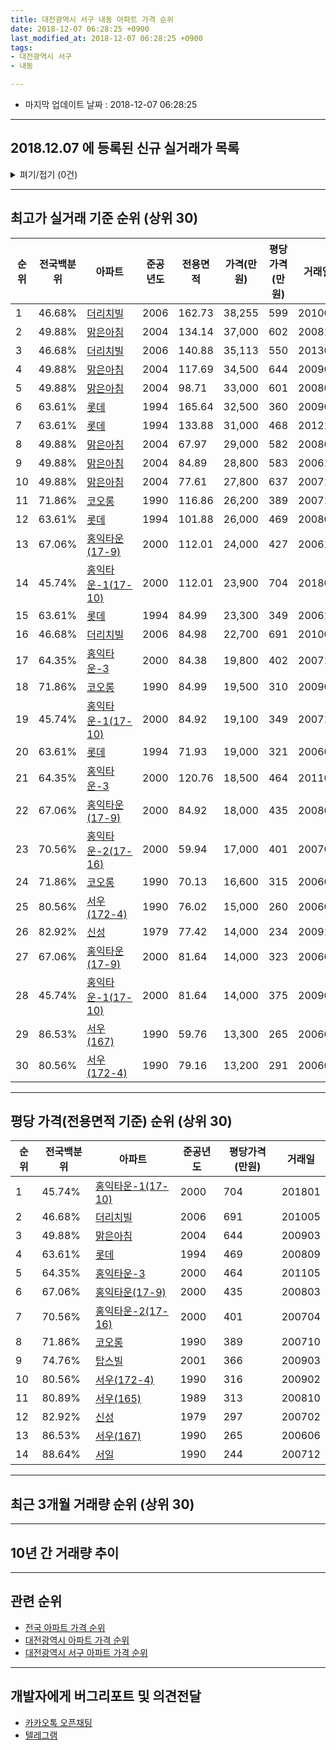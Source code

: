 ```yaml
---
title: 대전광역시 서구 내동 아파트 가격 순위
date: 2018-12-07 06:28:25 +0900
last_modified_at: 2018-12-07 06:28:25 +0900
tags:
- 대전광역시 서구
- 내동

---
```


* 마지막 업데이트 날짜 : 2018-12-07 06:28:25

---

## 2018.12.07 에 등록된 신규 실거래가 목록

<details>
<summary>펴기/접기 (0건)</summary>
<div markdown="1">

|아파트|전국백분위|준공년도|전용면적|가격(만원)|평당가격(만원)|거래일|
|---|---|---|---|---|---|---|
|없음|||||||


</div>
</details>

---

## 최고가 실거래 기준 순위 (상위 30)


|순위|전국백분위|아파트|준공년도|전용면적|가격(만원)|평당가격(만원)|거래일|
|---|---|---|---|---|---|---|---|
|1|46.68%|[더리치빌](https://search.naver.com/search.naver?query=%EB%8C%80%EC%A0%84%EA%B4%91%EC%97%AD%EC%8B%9C+%EC%84%9C%EA%B5%AC+%EB%82%B4%EB%8F%99+%EB%8D%94%EB%A6%AC%EC%B9%98%EB%B9%8C)|2006|162.73|38,255|599|201005|
|2|49.88%|[맑은아침](https://search.naver.com/search.naver?query=%EB%8C%80%EC%A0%84%EA%B4%91%EC%97%AD%EC%8B%9C+%EC%84%9C%EA%B5%AC+%EB%82%B4%EB%8F%99+%EB%A7%91%EC%9D%80%EC%95%84%EC%B9%A8)|2004|134.14|37,000|602|200811|
|3|46.68%|[더리치빌](https://search.naver.com/search.naver?query=%EB%8C%80%EC%A0%84%EA%B4%91%EC%97%AD%EC%8B%9C+%EC%84%9C%EA%B5%AC+%EB%82%B4%EB%8F%99+%EB%8D%94%EB%A6%AC%EC%B9%98%EB%B9%8C)|2006|140.88|35,113|550|201303|
|4|49.88%|[맑은아침](https://search.naver.com/search.naver?query=%EB%8C%80%EC%A0%84%EA%B4%91%EC%97%AD%EC%8B%9C+%EC%84%9C%EA%B5%AC+%EB%82%B4%EB%8F%99+%EB%A7%91%EC%9D%80%EC%95%84%EC%B9%A8)|2004|117.69|34,500|644|200903|
|5|49.88%|[맑은아침](https://search.naver.com/search.naver?query=%EB%8C%80%EC%A0%84%EA%B4%91%EC%97%AD%EC%8B%9C+%EC%84%9C%EA%B5%AC+%EB%82%B4%EB%8F%99+%EB%A7%91%EC%9D%80%EC%95%84%EC%B9%A8)|2004|98.71|33,000|601|200801|
|6|63.61%|[롯데](https://search.naver.com/search.naver?query=%EB%8C%80%EC%A0%84%EA%B4%91%EC%97%AD%EC%8B%9C+%EC%84%9C%EA%B5%AC+%EB%82%B4%EB%8F%99+%EB%A1%AF%EB%8D%B0)|1994|165.64|32,500|360|200906|
|7|63.61%|[롯데](https://search.naver.com/search.naver?query=%EB%8C%80%EC%A0%84%EA%B4%91%EC%97%AD%EC%8B%9C+%EC%84%9C%EA%B5%AC+%EB%82%B4%EB%8F%99+%EB%A1%AF%EB%8D%B0)|1994|133.88|31,000|468|201210|
|8|49.88%|[맑은아침](https://search.naver.com/search.naver?query=%EB%8C%80%EC%A0%84%EA%B4%91%EC%97%AD%EC%8B%9C+%EC%84%9C%EA%B5%AC+%EB%82%B4%EB%8F%99+%EB%A7%91%EC%9D%80%EC%95%84%EC%B9%A8)|2004|67.97|29,000|582|200802|
|9|49.88%|[맑은아침](https://search.naver.com/search.naver?query=%EB%8C%80%EC%A0%84%EA%B4%91%EC%97%AD%EC%8B%9C+%EC%84%9C%EA%B5%AC+%EB%82%B4%EB%8F%99+%EB%A7%91%EC%9D%80%EC%95%84%EC%B9%A8)|2004|84.89|28,800|583|200612|
|10|49.88%|[맑은아침](https://search.naver.com/search.naver?query=%EB%8C%80%EC%A0%84%EA%B4%91%EC%97%AD%EC%8B%9C+%EC%84%9C%EA%B5%AC+%EB%82%B4%EB%8F%99+%EB%A7%91%EC%9D%80%EC%95%84%EC%B9%A8)|2004|77.61|27,800|637|200710|
|11|71.86%|[코오롱](https://search.naver.com/search.naver?query=%EB%8C%80%EC%A0%84%EA%B4%91%EC%97%AD%EC%8B%9C+%EC%84%9C%EA%B5%AC+%EB%82%B4%EB%8F%99+%EC%BD%94%EC%98%A4%EB%A1%B1)|1990|116.86|26,200|389|200710|
|12|63.61%|[롯데](https://search.naver.com/search.naver?query=%EB%8C%80%EC%A0%84%EA%B4%91%EC%97%AD%EC%8B%9C+%EC%84%9C%EA%B5%AC+%EB%82%B4%EB%8F%99+%EB%A1%AF%EB%8D%B0)|1994|101.88|26,000|469|200809|
|13|67.06%|[홍익타운(17-9)](https://search.naver.com/search.naver?query=%EB%8C%80%EC%A0%84%EA%B4%91%EC%97%AD%EC%8B%9C+%EC%84%9C%EA%B5%AC+%EB%82%B4%EB%8F%99+%ED%99%8D%EC%9D%B5%ED%83%80%EC%9A%B4%2817-9%29)|2000|112.01|24,000|427|200611|
|14|45.74%|[홍익타운-1(17-10)](https://search.naver.com/search.naver?query=%EB%8C%80%EC%A0%84%EA%B4%91%EC%97%AD%EC%8B%9C+%EC%84%9C%EA%B5%AC+%EB%82%B4%EB%8F%99+%ED%99%8D%EC%9D%B5%ED%83%80%EC%9A%B4-1%2817-10%29)|2000|112.01|23,900|704|201801|
|15|63.61%|[롯데](https://search.naver.com/search.naver?query=%EB%8C%80%EC%A0%84%EA%B4%91%EC%97%AD%EC%8B%9C+%EC%84%9C%EA%B5%AC+%EB%82%B4%EB%8F%99+%EB%A1%AF%EB%8D%B0)|1994|84.99|23,300|349|200612|
|16|46.68%|[더리치빌](https://search.naver.com/search.naver?query=%EB%8C%80%EC%A0%84%EA%B4%91%EC%97%AD%EC%8B%9C+%EC%84%9C%EA%B5%AC+%EB%82%B4%EB%8F%99+%EB%8D%94%EB%A6%AC%EC%B9%98%EB%B9%8C)|2006|84.98|22,700|691|201005|
|17|64.35%|[홍익타운-3](https://search.naver.com/search.naver?query=%EB%8C%80%EC%A0%84%EA%B4%91%EC%97%AD%EC%8B%9C+%EC%84%9C%EA%B5%AC+%EB%82%B4%EB%8F%99+%ED%99%8D%EC%9D%B5%ED%83%80%EC%9A%B4-3)|2000|84.38|19,800|402|200712|
|18|71.86%|[코오롱](https://search.naver.com/search.naver?query=%EB%8C%80%EC%A0%84%EA%B4%91%EC%97%AD%EC%8B%9C+%EC%84%9C%EA%B5%AC+%EB%82%B4%EB%8F%99+%EC%BD%94%EC%98%A4%EB%A1%B1)|1990|84.99|19,500|310|200905|
|19|45.74%|[홍익타운-1(17-10)](https://search.naver.com/search.naver?query=%EB%8C%80%EC%A0%84%EA%B4%91%EC%97%AD%EC%8B%9C+%EC%84%9C%EA%B5%AC+%EB%82%B4%EB%8F%99+%ED%99%8D%EC%9D%B5%ED%83%80%EC%9A%B4-1%2817-10%29)|2000|84.92|19,100|349|200712|
|20|63.61%|[롯데](https://search.naver.com/search.naver?query=%EB%8C%80%EC%A0%84%EA%B4%91%EC%97%AD%EC%8B%9C+%EC%84%9C%EA%B5%AC+%EB%82%B4%EB%8F%99+%EB%A1%AF%EB%8D%B0)|1994|71.93|19,000|321|200603|
|21|64.35%|[홍익타운-3](https://search.naver.com/search.naver?query=%EB%8C%80%EC%A0%84%EA%B4%91%EC%97%AD%EC%8B%9C+%EC%84%9C%EA%B5%AC+%EB%82%B4%EB%8F%99+%ED%99%8D%EC%9D%B5%ED%83%80%EC%9A%B4-3)|2000|120.76|18,500|464|201105|
|22|67.06%|[홍익타운(17-9)](https://search.naver.com/search.naver?query=%EB%8C%80%EC%A0%84%EA%B4%91%EC%97%AD%EC%8B%9C+%EC%84%9C%EA%B5%AC+%EB%82%B4%EB%8F%99+%ED%99%8D%EC%9D%B5%ED%83%80%EC%9A%B4%2817-9%29)|2000|84.92|18,000|435|200803|
|23|70.56%|[홍익타운-2(17-16)](https://search.naver.com/search.naver?query=%EB%8C%80%EC%A0%84%EA%B4%91%EC%97%AD%EC%8B%9C+%EC%84%9C%EA%B5%AC+%EB%82%B4%EB%8F%99+%ED%99%8D%EC%9D%B5%ED%83%80%EC%9A%B4-2%2817-16%29)|2000|59.94|17,000|401|200704|
|24|71.86%|[코오롱](https://search.naver.com/search.naver?query=%EB%8C%80%EC%A0%84%EA%B4%91%EC%97%AD%EC%8B%9C+%EC%84%9C%EA%B5%AC+%EB%82%B4%EB%8F%99+%EC%BD%94%EC%98%A4%EB%A1%B1)|1990|70.13|16,600|315|200606|
|25|80.56%|[서우(172-4)](https://search.naver.com/search.naver?query=%EB%8C%80%EC%A0%84%EA%B4%91%EC%97%AD%EC%8B%9C+%EC%84%9C%EA%B5%AC+%EB%82%B4%EB%8F%99+%EC%84%9C%EC%9A%B0%28172-4%29)|1990|76.02|15,000|260|200605|
|26|82.92%|[신성](https://search.naver.com/search.naver?query=%EB%8C%80%EC%A0%84%EA%B4%91%EC%97%AD%EC%8B%9C+%EC%84%9C%EA%B5%AC+%EB%82%B4%EB%8F%99+%EC%8B%A0%EC%84%B1)|1979|77.42|14,000|234|200910|
|27|67.06%|[홍익타운(17-9)](https://search.naver.com/search.naver?query=%EB%8C%80%EC%A0%84%EA%B4%91%EC%97%AD%EC%8B%9C+%EC%84%9C%EA%B5%AC+%EB%82%B4%EB%8F%99+%ED%99%8D%EC%9D%B5%ED%83%80%EC%9A%B4%2817-9%29)|2000|81.64|14,000|323|200609|
|28|45.74%|[홍익타운-1(17-10)](https://search.naver.com/search.naver?query=%EB%8C%80%EC%A0%84%EA%B4%91%EC%97%AD%EC%8B%9C+%EC%84%9C%EA%B5%AC+%EB%82%B4%EB%8F%99+%ED%99%8D%EC%9D%B5%ED%83%80%EC%9A%B4-1%2817-10%29)|2000|81.64|14,000|375|200905|
|29|86.53%|[서우(167)](https://search.naver.com/search.naver?query=%EB%8C%80%EC%A0%84%EA%B4%91%EC%97%AD%EC%8B%9C+%EC%84%9C%EA%B5%AC+%EB%82%B4%EB%8F%99+%EC%84%9C%EC%9A%B0%28167%29)|1990|59.76|13,300|265|200606|
|30|80.56%|[서우(172-4)](https://search.naver.com/search.naver?query=%EB%8C%80%EC%A0%84%EA%B4%91%EC%97%AD%EC%8B%9C+%EC%84%9C%EA%B5%AC+%EB%82%B4%EB%8F%99+%EC%84%9C%EC%9A%B0%28172-4%29)|1990|79.16|13,200|291|200607|


---

## 평당 가격(전용면적 기준) 순위 (상위 30)


|순위|전국백분위|아파트|준공년도|평당가격(만원)|거래일|
|---|---|---|---|---|---|
|1|45.74%|[홍익타운-1(17-10)](https://search.naver.com/search.naver?query=%EB%8C%80%EC%A0%84%EA%B4%91%EC%97%AD%EC%8B%9C+%EC%84%9C%EA%B5%AC+%EB%82%B4%EB%8F%99+%ED%99%8D%EC%9D%B5%ED%83%80%EC%9A%B4-1%2817-10%29)|2000|704|201801|
|2|46.68%|[더리치빌](https://search.naver.com/search.naver?query=%EB%8C%80%EC%A0%84%EA%B4%91%EC%97%AD%EC%8B%9C+%EC%84%9C%EA%B5%AC+%EB%82%B4%EB%8F%99+%EB%8D%94%EB%A6%AC%EC%B9%98%EB%B9%8C)|2006|691|201005|
|3|49.88%|[맑은아침](https://search.naver.com/search.naver?query=%EB%8C%80%EC%A0%84%EA%B4%91%EC%97%AD%EC%8B%9C+%EC%84%9C%EA%B5%AC+%EB%82%B4%EB%8F%99+%EB%A7%91%EC%9D%80%EC%95%84%EC%B9%A8)|2004|644|200903|
|4|63.61%|[롯데](https://search.naver.com/search.naver?query=%EB%8C%80%EC%A0%84%EA%B4%91%EC%97%AD%EC%8B%9C+%EC%84%9C%EA%B5%AC+%EB%82%B4%EB%8F%99+%EB%A1%AF%EB%8D%B0)|1994|469|200809|
|5|64.35%|[홍익타운-3](https://search.naver.com/search.naver?query=%EB%8C%80%EC%A0%84%EA%B4%91%EC%97%AD%EC%8B%9C+%EC%84%9C%EA%B5%AC+%EB%82%B4%EB%8F%99+%ED%99%8D%EC%9D%B5%ED%83%80%EC%9A%B4-3)|2000|464|201105|
|6|67.06%|[홍익타운(17-9)](https://search.naver.com/search.naver?query=%EB%8C%80%EC%A0%84%EA%B4%91%EC%97%AD%EC%8B%9C+%EC%84%9C%EA%B5%AC+%EB%82%B4%EB%8F%99+%ED%99%8D%EC%9D%B5%ED%83%80%EC%9A%B4%2817-9%29)|2000|435|200803|
|7|70.56%|[홍익타운-2(17-16)](https://search.naver.com/search.naver?query=%EB%8C%80%EC%A0%84%EA%B4%91%EC%97%AD%EC%8B%9C+%EC%84%9C%EA%B5%AC+%EB%82%B4%EB%8F%99+%ED%99%8D%EC%9D%B5%ED%83%80%EC%9A%B4-2%2817-16%29)|2000|401|200704|
|8|71.86%|[코오롱](https://search.naver.com/search.naver?query=%EB%8C%80%EC%A0%84%EA%B4%91%EC%97%AD%EC%8B%9C+%EC%84%9C%EA%B5%AC+%EB%82%B4%EB%8F%99+%EC%BD%94%EC%98%A4%EB%A1%B1)|1990|389|200710|
|9|74.76%|[탑스빌](https://search.naver.com/search.naver?query=%EB%8C%80%EC%A0%84%EA%B4%91%EC%97%AD%EC%8B%9C+%EC%84%9C%EA%B5%AC+%EB%82%B4%EB%8F%99+%ED%83%91%EC%8A%A4%EB%B9%8C)|2001|366|200903|
|10|80.56%|[서우(172-4)](https://search.naver.com/search.naver?query=%EB%8C%80%EC%A0%84%EA%B4%91%EC%97%AD%EC%8B%9C+%EC%84%9C%EA%B5%AC+%EB%82%B4%EB%8F%99+%EC%84%9C%EC%9A%B0%28172-4%29)|1990|316|200902|
|11|80.89%|[서우(165)](https://search.naver.com/search.naver?query=%EB%8C%80%EC%A0%84%EA%B4%91%EC%97%AD%EC%8B%9C+%EC%84%9C%EA%B5%AC+%EB%82%B4%EB%8F%99+%EC%84%9C%EC%9A%B0%28165%29)|1989|313|200810|
|12|82.92%|[신성](https://search.naver.com/search.naver?query=%EB%8C%80%EC%A0%84%EA%B4%91%EC%97%AD%EC%8B%9C+%EC%84%9C%EA%B5%AC+%EB%82%B4%EB%8F%99+%EC%8B%A0%EC%84%B1)|1979|297|200702|
|13|86.53%|[서우(167)](https://search.naver.com/search.naver?query=%EB%8C%80%EC%A0%84%EA%B4%91%EC%97%AD%EC%8B%9C+%EC%84%9C%EA%B5%AC+%EB%82%B4%EB%8F%99+%EC%84%9C%EC%9A%B0%28167%29)|1990|265|200606|
|14|88.64%|[서일](https://search.naver.com/search.naver?query=%EB%8C%80%EC%A0%84%EA%B4%91%EC%97%AD%EC%8B%9C+%EC%84%9C%EA%B5%AC+%EB%82%B4%EB%8F%99+%EC%84%9C%EC%9D%BC)|1990|244|200712|


---

## 최근 3개월 거래량 순위 (상위 30)


<div style="width:100%;">
    <canvas id="deal_count_ranking" height="250"></canvas>
</div>


<script>
new Chart(document.getElementById("deal_count_ranking"), {
    type: 'horizontalBar',
    data: {
        labels: ['맑은아침', '신성', '롯데', '탑스빌', '코오롱', '서우(165)'],
        datasets: [{
            label: '실거래 수',
            data: [36, 8, 5, 4, 2, 1],
            borderColor: "rgba(255, 0, 128, 1)",
            backgroundColor: "rgba(255, 0, 128, 0.5)",
            fill: false,
        }]
    },
    options: {
        responsive: true,
        title: {
            display: true,
            text: '최근 3개월 거래량 순위'
        },
        tooltips: {
            mode: 'index',
            intersect: false,
            callbacks: {
                title: function(tooltipItems, data) {
                    return "실거래 수:";
                },
                label: function(tooltipItem, data) {
                    return data.labels[tooltipItem.index] + ": " + tooltipItem.xLabel;
                }
            }
        },
        hover: {
            mode: 'nearest',
            intersect: true
        },
        scales: {
            xAxes: [{
                display: true,
                scaleLabel: {
                    display: true,
                    labelString: '실거래 수'
                },
                ticks: {
                    suggestedMin: 0,
                }
            }],
            yAxes: [{
                display: true,
                ticks: {
                    autoSkip: false,
                    callback: function(value, index, values) {
                        if (value.length > 15)
                            return value.substr(0, 13) + "...";
                        else
                            return value;
                    }
                },
                scaleLabel: {
                    display: false,
                }
            }]
        }
    }
});

</script>


---

## 10년 간 거래량 추이


<div style="width:100%;">
    <canvas id="deal_progress" height="250"></canvas>
</div>

<script>
new Chart(document.getElementById("deal_progress"), {
    type: 'line',
    data: {
        labels: ['200812','200901','200902','200903','200904','200905','200906','200907','200908','200909','200910','200911','200912','201001','201002','201003','201004','201005','201006','201007','201008','201009','201010','201011','201012','201101','201102','201103','201104','201105','201106','201107','201108','201109','201110','201111','201112','201201','201202','201203','201204','201205','201206','201207','201208','201209','201210','201211','201212','201301','201302','201303','201304','201305','201306','201307','201308','201309','201310','201311','201312','201401','201402','201403','201404','201405','201406','201407','201408','201409','201410','201411','201412','201501','201502','201503','201504','201505','201506','201507','201508','201509','201510','201511','201512','201601','201602','201603','201604','201605','201606','201607','201608','201609','201610','201611','201612','201701','201702','201703','201704','201705','201706','201707','201708','201709','201710','201711','201712','201801','201802','201803','201804','201805','201806','201807','201808','201809','201810','201811','201812'],
        datasets: [{
            label: '실거래 수',
            pointRadius: 1,
            data: [14, 20, 43, 56, 54, 56, 65, 65, 57, 43, 48, 34, 32, 46, 35, 52, 31, 34, 38, 46, 44, 35, 54, 66, 50, 43, 45, 49, 31, 41, 38, 27, 17, 24, 33, 23, 26, 21, 28, 22, 23, 30, 15, 17, 9, 19, 37, 30, 29, 32, 37, 39, 41, 40, 43, 22, 32, 29, 56, 27, 32, 26, 35, 29, 33, 29, 31, 29, 33, 30, 30, 30, 30, 37, 35, 54, 38, 27, 38, 21, 30, 27, 42, 30, 22, 19, 24, 36, 31, 30, 27, 31, 40, 44, 45, 36, 30, 32, 30, 36, 32, 20, 46, 30, 29, 36, 17, 21, 21, 30, 13, 38, 8, 27, 21, 17, 12, 22, 41, 15, 0],
            borderColor: "rgba(255, 201, 14, 1)",
            backgroundColor: "rgba(255, 201, 14, 0.5)",
            fill: true,
        }]
    },
    options: {
        responsive: true,
        title: {
            display: true,
            text: '10년간 거래량 추이'
        },
        tooltips: {
            mode: 'index',
            intersect: false,
        },
        hover: {
            mode: 'nearest',
            intersect: true
        },
        scales: {
            xAxes: [{
                display: true,
                scaleLabel: {
                    display: true,
                    labelString: '년/월'
                }
            }],
            yAxes: [{
                display: true,
                ticks: {
                    suggestedMin: 0,
                },
                scaleLabel: {
                    display: true,
                    labelString: '실거래 수'
                }
            }]
        }
    }
});

</script>


---

## 관련 순위

- [전국 아파트 가격 순위](https://inasie.github.io/apt-ranking/전국)
- [대전광역시 아파트 가격 순위](https://inasie.github.io/apt-ranking/대전광역시)
- [대전광역시 서구 아파트 가격 순위](https://inasie.github.io/apt-ranking/대전광역시-서구)


---

## 개발자에게 버그리포트 및 의견전달

- [카카오톡 오픈채팅](https://open.kakao.com/o/gLJUAP4)
- [텔레그램](https://t.me/inasie)

